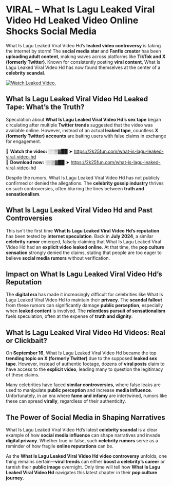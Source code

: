 # VIRAL – What Is Lagu Leaked Viral Video Hd Leaked Video Online Shocks Social Media 

What Is Lagu Leaked Viral Video Hd’s **leaked video controversy** is taking the internet by storm! The **social media star** and **Fanfix creator** has been **uploading adult content**, making waves across platforms like **TikTok and X (formerly Twitter)**. Known for consistently posting **viral content**, What Is Lagu Leaked Viral Video Hd has now found themselves at the center of a **celebrity scandal**.  

[![Watch Leaked Video.](https://miro.medium.com/v2/resize:fit:828/format:webp/1*cilzJN44JGOrTw9NJCrNHA.gif "Watch Leaked Video")](https://2k25fun.com/what-is-lagu-leaked-viral-video-hd)

## **What Is Lagu Leaked Viral Video Hd Leaked Tape: What’s the Truth?**  
Speculation about **What Is Lagu Leaked Viral Video Hd’s sex tape** began circulating after multiple **Twitter trends** suggested that the video was available online. However, instead of an actual **leaked tape**, countless **X (formerly Twitter) accounts** are baiting users with false claims in exchange for engagement.  

🔹 **Watch the video:** ░░▒▓██ ➤ https://2k25fun.com/what-is-lagu-leaked-viral-video-hd  
🔹 **Download now:** ░░▒▓██ ➤ https://2k25fun.com/what-is-lagu-leaked-viral-video-hd  

Despite the rumors, What Is Lagu Leaked Viral Video Hd has not publicly confirmed or denied the allegations. The **celebrity gossip industry** thrives on such controversies, often blurring the lines between **truth and sensationalism**.  

## **What Is Lagu Leaked Viral Video Hd and Past Controversies**  
This isn’t the first time **What Is Lagu Leaked Viral Video Hd’s reputation** has been tested by **internet speculation**. Back in **July 2024**, a similar **celebrity rumor** emerged, falsely claiming that What Is Lagu Leaked Viral Video Hd had an **explicit video leaked online**. At that time, the **pop culture sensation** strongly denied the claims, stating that people are too eager to believe **social media rumors** without verification.  

## **Impact on What Is Lagu Leaked Viral Video Hd’s Reputation**  
The **digital era** has made it increasingly difficult for celebrities like What Is Lagu Leaked Viral Video Hd to maintain their **privacy**. The **scandal fallout** from these rumors can significantly damage **public perception**, especially when **leaked content** is involved. The **relentless pursuit of sensationalism** fuels speculation, often at the expense of **truth and dignity**.  

## **What Is Lagu Leaked Viral Video Hd Videos: Real or Clickbait?**  
On **September 16**, What Is Lagu Leaked Viral Video Hd became the top **trending topic on X (formerly Twitter)** due to the supposed **leaked sex tape**. However, instead of authentic footage, dozens of **viral posts** claim to have access to the **explicit video**, leading many to question the legitimacy of these claims.  

Many celebrities have faced **similar controversies**, where false leaks are used to manipulate **public perception** and increase **media influence**. Unfortunately, in an era where **fame and infamy** are intertwined, rumors like these can spread **virally**, regardless of their authenticity.  

## **The Power of Social Media in Shaping Narratives**  
What Is Lagu Leaked Viral Video Hd’s latest **celebrity scandal** is a clear example of how **social media influence** can shape narratives and invade **digital privacy**. Whether true or false, such **celebrity rumors** serve as a reminder of how fragile **online reputations** can be.  

As the **What Is Lagu Leaked Viral Video Hd video controversy** unfolds, one thing remains certain—**viral trends** can either **boost a celebrity’s career** or tarnish their **public image** overnight. Only time will tell how **What Is Lagu Leaked Viral Video Hd** navigates this latest chapter in their **pop culture journey**. 
